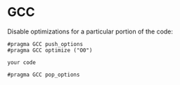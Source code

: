 # GCC

Disable optimizations for a particular portion of the code:

```
#pragma GCC push_options
#pragma GCC optimize ("O0")

your code

#pragma GCC pop_options
```
